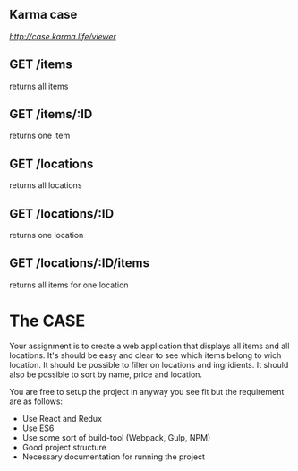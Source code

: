 ## Karma case

*http://case.karma.life/viewer*

## GET /items
returns all items

## GET /items/:ID
returns one item

## GET /locations
returns all locations

## GET /locations/:ID
returns one location

## GET /locations/:ID/items
returns all items for one location



# The CASE
Your assignment is to create a web application that displays all items and all locations. It's should be easy and clear to see which items belong to wich location. It should be possible to filter on locations and ingridients. It should also be possible to sort by name, price and location. 

You are free to setup the project in anyway you see fit but the requirement are as follows:

* Use React and Redux
* Use ES6
* Use some sort of build-tool (Webpack, Gulp, NPM) 
* Good project structure
* Necessary documentation for running the project
